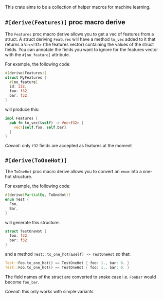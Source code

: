 This crate aims to be a collection of helper macros for machine learning.

## `#[derive(Features)]` proc macro derive

The `Features` proc macro derive allows you to get a vec of features from a struct.
A struct deriving `Features` will have a method `to_vec` added to it that returns a `Vec<f32>` (the features vector) containing the values of the struct fields.
You can annotate the fields you want to ignore for the features vector with the `#[no_feature]` attribute.

For example, the following code:

```rust
#[derive(Features)]
struct MyFeatures {
  #[no_feature]
  id: i32,
  foo: f32,
  bar: f32,
}
```

will produce this:

```rust
impl Features {
  pub fn to_vec(&self) -> Vec<f32> {
    vec![self.foo, self.bar]
  }
}
```

*Caveat*: only `f32` fields are accepted as features at the moment

## `#[derive(ToOneHot)]`

The `ToOneHot` proc macro derive allows you to convert an `enum` into a one-hot structure.

For example, the following code:

```rust
#[derive(PartialEq, ToOneHot)]
enum Test {
  Foo,
  Bar,
}
```

will generate this structure:

```rust
struct TestOneHot {
  foo: f32,
  bar: f32
}
```

and a method `Test::to_one_hot(&self) -> TestOneHot` so that:

```rust
Test::Foo.to_one_hot() == TestOneHot { foo: 1., bar: 0. }
Test::Foo.to_one_hot() == TestOneHot { foo: 1., bar: 0. }
```

The field names of the struct are converted to snake case i.e. `FooBar` would become `foo_bar`.

*Caveat*: this only works with simple variants
